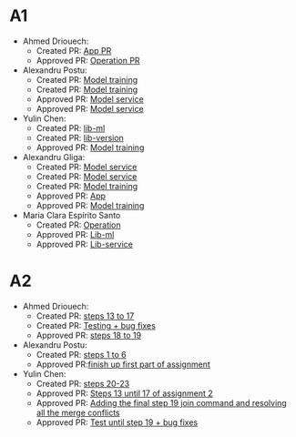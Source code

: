 # A1
- Ahmed Driouech:
  - Created PR: [App PR](https://github.com/remla25-team4/app/pull/1)
  - Approved PR: [Operation PR](https://github.com/remla25-team4/operation/pull/1)
- Alexandru Postu:
  - Created PR: [Model training](https://github.com/remla25-team4/model-training/pull/4)
  - Created PR: [Model training](https://github.com/remla25-team4/model-training/pull/1)
  - Approved PR: [Model service](https://github.com/remla25-team4/model-service/pull/2)
  - Approved PR: [Model service](https://github.com/remla25-team4/model-service/pull/1)
- Yulin Chen:
  - Created PR: [lib-ml](https://github.com/remla25-team4/lib-ml/pull/1)
  - Created PR: [lib-version](https://github.com/remla25-team4/lib-version/pull/1)
  - Approved PR: [Model training](https://github.com/remla25-team4/model-training/pull/1) 
- Alexandru Gliga:
  - Created PR: [Model service](https://github.com/remla25-team4/model-service/pull/2)
  - Created PR: [Model service](https://github.com/remla25-team4/model-service/pull/1)
  - Created PR: [Model training](https://github.com/remla25-team4/model-training/pull/3)
  - Approved PR: [App](https://github.com/remla25-team4/app/pull/1)
  - Approved PR: [Model training](https://github.com/remla25-team4/model-training/pull/4)
- Maria Clara Espírito Santo
  - Created PR: [Operation](https://github.com/remla25-team4/operation/pull/1)
  - Approved PR: [Lib-ml](https://github.com/remla25-team4/lib-ml/pull/1)
  - Approved PR: [Lib-service](https://github.com/remla25-team4/lib-version/pull/1)
 
# A2
- Ahmed Driouech:
    - Created PR: [steps 13 to 17](https://github.com/remla25-team4/operation/pull/4)
    - Created PR: [Testing + bug fixes](https://github.com/remla25-team4/operation/pull/6)
    - Approved PR: [steps 18 to 19](https://github.com/remla25-team4/operation/pull/5)
- Alexandru Postu:
    - Created PR: [steps 1 to 6](https://github.com/remla25-team4/operation/pull/2)
    - Approved PR:[finish up first part of assignment](https://github.com/remla25-team4/operation/pull/3)
- Yulin Chen:
    - Created PR: [steps 20-23](https://github.com/remla25-team4/operation/pull/8)
    - Approved PR: [Steps 13 until 17 of assignment 2](https://github.com/remla25-team4/operation/pull/4)
    - Approved PR: [Adding the final step 19 join command and resolving all the merge conflicts](https://github.com/remla25-team4/operation/pull/7)
    - Approved PR: [Test until step 19 + bug fixes](https://github.com/remla25-team4/operation/pull/6)

